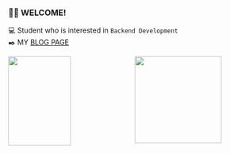 ### 🙋‍♂️ WELCOME!<br>
💻 Student who is interested in `Backend Development`<br>
✒️ MY [BLOG PAGE](https://yooniversal.github.io/)<br>

<img align='left' src="https://github-readme-stats-git-masterrstaa-rickstaa.vercel.app/api?username=yooniversal" width="50%" height="180px">

<a href="https://solved.ac/caritas1996">
  <img align='left' src="http://mazassumnida.wtf/api/v2/generate_badge?boj=caritas1996" wieth="50%" height="175px">
</a>
